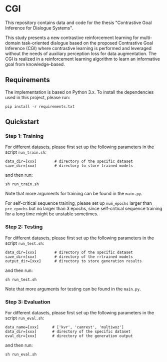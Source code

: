 # CGI
This repository contains data and code for the thesis "Contrastive Goal Inference for Dialogue Systems".

This study presents a new contrastive reinforcement learning for multi-domain task-oriented dialogue based on the proposed Contrastive Goal Inference (CGI) where contrastive learning is performed and leveraged without the needs of auxiliary perception loss for data augmentation. The CGI is realized in a reinforcement learning algorithm to learn an informative goal from knowledge-based.

## Requirements
The implementation is based on Python 3.x. To install the dependencies used in this project, please run:
```
pip install -r requirements.txt
```

## Quickstart

### Step 1: Training
For different datasets, please first set up the following parameters in the script `run_train.sh`:
```
data_dir=[xxx]        # directory of the specific dataset
save_dir=[xxx]        # directory to store trained models
```
and then run:
```
sh run_train.sh
```
Note that more arguments for training can be found in the `main.py`. 

For self-critical sequence training, please set up `num_epochs` larger than `pre_epochs` but no larger than 3 epochs, since self-critical sequence training for a long time might be unstable sometimes.

### Step 2: Testing
For different datasets, please first set up the following parameters in the script `run_test.sh`:
```
data_dir=[xxx]        # directory of the specific dataset
save_dir=[xxx]        # directory of the rrtrained models
output_dir=[xxx]      # directory to store generation results
```
and then run:
```
sh run_test.sh
```
Note that more arguments for testing can be found in the `main.py`. 

### Step 3: Evaluation
For different datasets, please first set up the following parameters in the script `run_eval.sh`:
```
data_name=[xxx]      # ['kvr', 'camrest', 'multiwoz']
data_dir=[xxx]       # directory of the specific dataset
eval_dir=[xxx]       # directory of the generation output
```
and then run:
```
sh run_eval.sh
```
